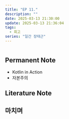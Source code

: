 ```yaml
---
title: "EP 11."
description: ""
date: 2025-03-13 21:30:00
update: 2025-03-13 21:36:04
tags:
  - 회고
series: "일간 장태근" 
---
```


![]()

## Permanent Note

- Kotlin in Action
- 자본주의

## Literature Note

## 마치며 


